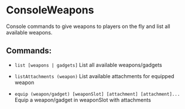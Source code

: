 # ConsoleWeapons

Console commands to give weapons to players on the fly and list all available weapons.

## Commands:

- `list [weapons | gadgets]` List all available weapons/gadgets

- `listAttachments (weapon)` List available attachments for equipped weapon

- `equip (weapon/gadget) [weaponSlot] [attachment] [attachment]...` Equip a weapon/gadget in weaponSlot with attachments
